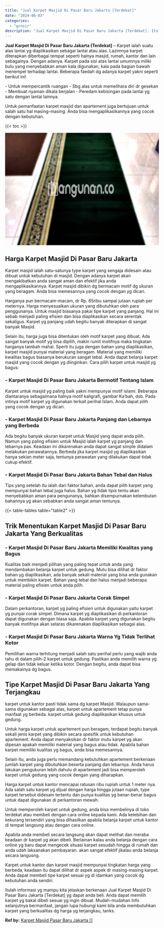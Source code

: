 ```yaml
---
title: "Jual Karpet Masjid Di Pasar Baru Jakarta [Terdekat]"
date: "2024-06-03"
categories: 
  - "grosir"
description: "Jual Karpet Masjid Di Pasar Baru Jakarta [Terdekat]. Itulah informasi yg mampu kita jelaskan berkenaan Jual Karpet Masjid Di Pasar Baru Jakarta [Terdekat]..."
---
```


**Jual Karpet Masjid Di Pasar Baru Jakarta \[Terdekat\]** – Karpet ialah suatu alas lantai yg diaplikasikan sebagai lantai atau alas. Lazimnya karpet diterapkan diberbagai tempat seperti halnya masjid, rumah, kantor dan lain sebagainya. Dengan adanya. Karpet pada sisi atas lantai umumnya miliki bulu yang menyebabkan aman kala digunakan, kala pada bagian bawah menempel terhadap lantai. Beberapa faedah dg adanya karpet yakni seperti berikut ini!

\- Untuk mempercantik ruangan - Sbg alas untuk memelihara diri dr gesekan - Membuat nyaman dikala berjalan - Peredam kebisingan pada lantai yg satu dengan lantai lainnya.

Untuk pemanfaatan karpet masjid dan apartement juga bertujuan untuk salah satu hal masing-masing. Anda bisa mengaplikasikannya yang cocok dengan kebutuhan.

{{< toc >}}

![Jual Karpet Masjid Di Pasar Baru Jakarta [Terdekat]](/images/grosir-karpet-murah-51.png)

## Harga Karpet Masjid Di Pasar Baru Jakarta

Karpet masjid ialah satu-satunya type karpet yang sengaja didesain atau dibuat untuk kebutuhan di masjid. Dengan adanya karpet akan mengakibatkan anda sangat aman dan efektif jika anda mengaplikasikannya. Karpet masjid dibikin dg bermacam motif dg ukuran yang beragam. Anda bisa memesannya yang cocok dengan yg dicari.

Harganya pun bermacam-macam, dr Rp. 65ribu sampai jutaan rupiah per meternya. Harga menyesuaikan ukuran yang dibutuhkan oleh para penggunanya. Untuk masjid biasanya pakai tipe karpet yang panjang. Hal ini sebab menjadi paling efisien dan bisa diaplikasikan secara serentak sekaligus. Karpet yg panjang udah begitu banyak diterapkan di sangat banyak Masjid.

Selain itu, harga juga bisa ditentukan oleh motif karpet yang dibuat. Ada sangat banyak motif yg bisa dipilih, makin rumit motifnya maka tingkatan harganya tambah mahal. Sperti itu juga dengan bahan yang diaplikasikan, karpet masjid punyai material yang beragam. Material yang memiliki kwalitas bagus biasanya berukuran sangat tebal. Anda dapat belanja karpet masjid yang cocok dengan yg diinginkan. Cara pilih karpet untuk masjid yg bagus:

### \- Karpet Masjid Di Pasar Baru Jakarta Bermotif Tentang Islam

Karpet untuk masjid yg paling baik yakni mempunyai motif islami. Beberapa diantaranya sebagaimana halnya motif kaligrafi, gambar Ka’bah, dsb. Pada intinya motif karpet yg digunakan terkait perihal Islam. Anda dapat pilih yang cocok dengan yg dicari.

### \- Karpet Masjid Di Pasar Baru Jakarta Panjang dan Lebarnya yang Berbeda

Ada begitu banyak ukuran karpet untuk Masjid yang dapat anda pilih. Namun yang paling efisien untuk Masjid ialah karpet yg panjang dan lebarnya pas. Keadaan ini dikarenakan anda dapat sangat simple didalam melakukan perawatannya. Berbeda jika karpet masjid yg diaplikasikan hanya sekian meter saja, tentunya perawatan yang dilakukan dapat tidak cukup efektif.

### \- Karpet Masjid Di Pasar Baru Jakarta Bahan Tebal dan Halus

Tips yang setelah itu ialah dari faktor bahan, anda dapat pilih karpet yang mempunyai bahan tebal juga halus. Bahan yg tidak tipis tentu akan menyebabkan aman para pengunanya, bahkan disempurnakan kelembutan bahannya yg akan sebabkan anda sangat aman tentunya.

{{< table-tables table="table2" >}}

## Trik Menentukan Karpet Masjid Di Pasar Baru Jakarta Yang Berkualitas

### \- Karpet Masjid Di Pasar Baru Jakarta Memiliki Kwalitas yang Bagus

Kualitas baik menjadi pilihan yang paling tepat untuk anda yang mendambakan belanja karpet untuk gedung. Mutu bisa dilihat dr faktor bahan yg diaplikasikan, ada banyak sekali material yang bisa anda gunakan untuk membikin karpet. Bahan yang tebal dan halus menjadi beberapa material paling efisien untuk anda pilih.

### \- Karpet Masjid Di Pasar Baru Jakarta Corak Simpel

Dalam perkantoran, karpet yg paling efisien untuk digunakan yaitu karpet yg punyai corak simpel. Dimana karpet yg diaplikasikan di perkantoran dapat digunakan dengan biasa saja. Apabila karpet yang digunakan begitu banyak motifnya akan selaras dikarenakan diaplikasikan sebagai alas.

### \- Karpet Masjid Di Pasar Baru Jakarta Warna Yg Tidak Terlihat Kotor

Pemilihan warna terhitung menjadi salah satu perihal perlu yang wajib anda tahu di dalam pilih-2 karpet untuk gedung. Pastikan anda memilih warna yg gelap dan tidak keluar ketika kotor. Dengan begitu, anda dapat bisa memakainya dg bagus.

## Tipe Karpet Masjid Di Pasar Baru Jakarta Yang Terjangkau

karpet untuk kantor pasti tidak sama dg karpet Masjid. Walaupun sama-sama digunakan sebagai alas, karpet untuk apartement tetap punya manfaat yg berbeda. karpet untuk gedung diaplikasikan khusus untuk gedung.

Untuk harga karpet untuk apartement pun beragam, terdapat begitu banyak sekali jenis karpet yang dibikin secara spesifik untuk kebutuhan apartement. Anda dapat menyaksikan dr faktor mutu karpet yg akan dipesan apakah memiliki material yang bagus atau tidak. Apabila bahan karpet memiliki kualitas yg bagus, anda bisa memesannya.

Selain itu, anda juga perlu memandang kebutuhkan apartement berkenaan jumlah karpet yang dibutuhkan beserta panjang dan lebarnya. Anda harus lakukan pengukuran lebih dahulu di apartement jadi bisa memperoleh karpet untuk gedung yang cocok dengan yang diharapkan.

Harga karpet untuk kantor mencapai ratusan ribu rupiah untuk 1 meter nya. Ada salah satu karpet yg dijual dengan harga hingga jutaan rupiah, type karpet tersebut didesain tertentu dan punya kualitas yg benar-benar bagus untuk dapat digunakan di perkantoran mewah.

Untuk memperoleh karpet untuk gedung, anda bisa membelinya di toko terdekat atau membeli dengan cara online kepada kami. Ada kelebihan dan kekurang tersendiri yang bisa dihasilkan apabila belanja karpet untuk kantor di tempat langsung atau dengan cara online.

Apabila anda membeli secara langsung akan dapat melihat dan meraba keadaan dr karpet yg akan dibeli. Berlainan kalau anda belanja dengan cara online yg baru dapat mengecek situasi karpet sesudah hingga di rumah dan anda udah laksanakan pembayaran. akan sangat efektif jikalau anda belanja secara langusng.

Karpet untuk kantor dan karpet masjid mempunyai tingkatan harga yang berbeda, keadaan itu dapat dilihat dr aspek aspek dr masing-masing karpet. Anda dapat membeli tipe karpet sesuai yg di idamkan yang cocok dg kebutuhan anda sendiri.

Itulah informasi yg mampu kita jelaskan berkenaan Jual Karpet Masjid Di Pasar Baru Jakarta \[Terdekat\] yg dapat anda beli. Anda dapat memilih karpet yg bakal dibeli sesuai yg ingin dibuat. Mudah-mudahan Info selanjutnya bermanfaat, jangan lupa hubungi kami bila anda membutuhkan karpet yang berkualitas dg harga yg terjangkau, tanks.

**Ref by:**  [Karpet Masjid Pasar Baru Jakarta []](https://id.wikipedia.org/wiki/Karpet)
